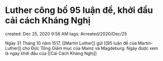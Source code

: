 # Luther công bố 95 luận đề, khởi đầu cải cách Kháng Nghị

created: Dec 25, 2020 9:56 AM
tags: #created/2020/Dec/25

Ngày 31 Tháng 10 năm 1517, [[Martin Luther]] gửi [[95 luận đề của Martin-Luther]] cho Đức Tổng Giám mục của Mainz và Magdeburg. Ngày được xem là ngày khởi đầu của [[Cải Cách Kháng Nghị]]